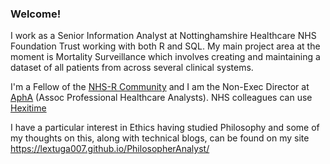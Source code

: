 ### Welcome!

I work as a Senior Information Analyst at Nottinghamshire Healthcare NHS Foundation Trust working with both R and SQL. My main project area at the moment is Mortality Surveillance which involves creating and maintaining a dataset of all patients from across several clinical systems. 

I'm a Fellow of the [NHS-R Community](https://nhsrcommunity.com/) and I am the Non-Exec Director at [AphA](https://www.aphanalysts.org/) (Assoc Professional Healthcare Analysts). NHS colleagues can use [Hexitime](https://hexitime.com/) 

I have a particular interest in Ethics having studied Philosophy and some of my thoughts on this, along with technical blogs, can be found on my site https://lextuga007.github.io/PhilosopherAnalyst/

<!--
**Lextuga007/Lextuga007** is a ✨ _special_ ✨ repository because its `README.md` (this file) appears on your GitHub profile.

Here are some ideas to get you started:

- 🔭 I’m currently working on ...
- 🌱 I’m currently learning ...
- 👯 I’m looking to collaborate on ...
- 🤔 I’m looking for help with ...
- 💬 Ask me about ...
- 📫 How to reach me: ...
- 😄 Pronouns: she/her
- ⚡ Fun fact: ...
-->
